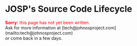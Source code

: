 # JOSP's Source Code Lifecycle

<div style="color: red"><b>Sorry:</b> this page has not yet been written.</div>
Ask for more information at [tech@johnosproject.com](mailto:tech@johnosproject.com)<br/>
or come back in a few days.
